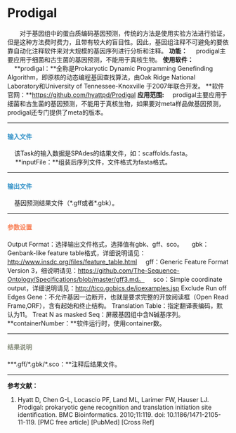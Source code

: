 # Prodigal
　　对于基因组中的蛋白质编码基因预测，传统的方法是使用实验方法进行验证，但是这种方法费时费力，且带有较大的盲目性。因此，基因组注释不可避免的要依靠自动化注释软件来对大规模的基因序列进行分析和注释。
**功能：**
	&nbsp;&nbsp;&nbsp;&nbsp;prodigal主要应用于细菌和古生菌的基因预测，不能用于真核生物。
**使用软件：**
&nbsp;&nbsp;&nbsp;&nbsp;**prodigal：**全称是Prokaryotic Dynamic Programming Genefinding Algorithm，即原核的动态编程基因查找算法，由Oak Ridge National Laboratory和University of Tennessee-Knoxville 于2007年联合开发。
**软件官网：**https://github.com/hyattpd/Prodigal
**应用范围:**
		&nbsp;&nbsp;&nbsp;&nbsp;prodigal主要应用于细菌和古生菌的基因预测，不能用于真核生物，如果要对meta样品做基因预测，prodigal还专门提供了meta的版本。

***
#### **<i class="fa fa-dot-circle-o" aria-hidden="true" style="color:#3090C7"></i><span style="color:#3090C7"> 输入文件**
&nbsp;&nbsp;&nbsp;&nbsp;该Task的输入数据是SPAdes的结果文件，如：scaffolds.fasta。
　  **inputFile：**组装后序列文件，文件格式为fasta格式。 
***
#### **<i class="fa fa-dot-circle-o" aria-hidden="true" style="color:#3090C7"></i><span style="color:#3090C7"> 输出文件**
&nbsp;&nbsp;&nbsp;&nbsp;基因预测结果文件（\*.gff或者*.gbk）。
***

#### **<i class="fa fa-cog" aria-hidden="true" style="color:#F88158"></i> <span style="color:#F88158">参数设置**

<label id='outputFormat'>Output Format：</label>选择输出文件格式，选择值有gbk、gff、sco。
&nbsp;&nbsp;&nbsp;&nbsp;gbk：Genbank-like feature table格式，详细说明请见：http://www.insdc.org/files/feature_table.html
&nbsp;&nbsp;&nbsp;&nbsp;gff：Generic Feature Format Version 3，细说明请见：https://github.com/The-Sequence-Ontology/Specifications/blob/master/gff3.md。
&nbsp;&nbsp;&nbsp;&nbsp;sco：Simple coordinate output，详细说明请见：http://tico.gobics.de/ioexamples.jsp
<label id='closedEnds'>Exclude Run off Edges Gene：</label>不允许基因一边断开，也就是要求完整的开放阅读框（Open Read Frame,ORF），含有起始和终止结构。
<label id='tranTable'>Translation Table：</label>指定翻译表编码，默认为11。
<label id='treatN'>Treat N as masked Seq：</label>屏蔽基因组中含N碱基序列。
**containerNumber：**软件运行时，使用container数。

***

#### **<i class="fa fa-file-text" aria-hidden="true" style="color:#848b79"></i><span style="color:#848b79"> 结果说明**
**\*.gff/\*.gbk/*.sco：**注释后结果文件。
***
**参考文献：**
1.	Hyatt D, Chen G-L, Locascio PF, Land ML, Larimer FW, Hauser LJ. Prodigal: prokaryotic gene recognition and translation initiation site identification. BMC Bioinformatics. 2010;11:119. doi: 10.1186/1471-2105-11-119. [PMC free article] [PubMed] [Cross Ref]
